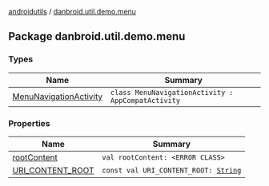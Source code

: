 [androidutils](../index.md) / [danbroid.util.demo.menu](./index.md)

## Package danbroid.util.demo.menu

### Types

| Name | Summary |
|---|---|
| [MenuNavigationActivity](-menu-navigation-activity/index.md) | `class MenuNavigationActivity : AppCompatActivity` |

### Properties

| Name | Summary |
|---|---|
| [rootContent](root-content.md) | `val rootContent: <ERROR CLASS>` |
| [URI_CONTENT_ROOT](-u-r-i_-c-o-n-t-e-n-t_-r-o-o-t.md) | `const val URI_CONTENT_ROOT: `[`String`](https://kotlinlang.org/api/latest/jvm/stdlib/kotlin/-string/index.html) |
